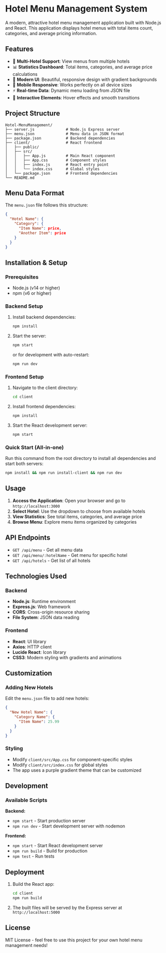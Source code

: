 # Hotel Menu Management System

A modern, attractive hotel menu management application built with Node.js and React. This application displays hotel menus with total items count, categories, and average pricing information.

## Features

- 🏨 **Multi-Hotel Support**: View menus from multiple hotels
- 📊 **Statistics Dashboard**: Total items, categories, and average price calculations
- 🎨 **Modern UI**: Beautiful, responsive design with gradient backgrounds
- 📱 **Mobile Responsive**: Works perfectly on all device sizes
- ⚡ **Real-time Data**: Dynamic menu loading from JSON file
- 🔄 **Interactive Elements**: Hover effects and smooth transitions

## Project Structure

```
Hotel-MenuManagement/
├── server.js              # Node.js Express server
├── menu.json              # Menu data in JSON format
├── package.json           # Backend dependencies
├── client/                # React frontend
│   ├── public/
│   ├── src/
│   │   ├── App.js         # Main React component
│   │   ├── App.css        # Component styles
│   │   ├── index.js       # React entry point
│   │   └── index.css      # Global styles
│   └── package.json       # Frontend dependencies
└── README.md
```

## Menu Data Format

The `menu.json` file follows this structure:
```json
{
  "Hotel Name": {
    "Category": {
      "Item Name": price,
      "Another Item": price
    }
  }
}
```

## Installation & Setup

### Prerequisites
- Node.js (v14 or higher)
- npm (v6 or higher)

### Backend Setup
1. Install backend dependencies:
   ```bash
   npm install
   ```

2. Start the server:
   ```bash
   npm start
   ```
   or for development with auto-restart:
   ```bash
   npm run dev
   ```

### Frontend Setup
1. Navigate to the client directory:
   ```bash
   cd client
   ```

2. Install frontend dependencies:
   ```bash
   npm install
   ```

3. Start the React development server:
   ```bash
   npm start
   ```

### Quick Start (All-in-one)
Run this command from the root directory to install all dependencies and start both servers:
```bash
npm install && npm run install-client && npm run dev
```

## Usage

1. **Access the Application**: Open your browser and go to `http://localhost:3000`
2. **Select Hotel**: Use the dropdown to choose from available hotels
3. **View Statistics**: See total items, categories, and average price
4. **Browse Menu**: Explore menu items organized by categories

## API Endpoints

- `GET /api/menu` - Get all menu data
- `GET /api/menu/:hotelName` - Get menu for specific hotel
- `GET /api/hotels` - Get list of all hotels

## Technologies Used

### Backend
- **Node.js**: Runtime environment
- **Express.js**: Web framework
- **CORS**: Cross-origin resource sharing
- **File System**: JSON data reading

### Frontend
- **React**: UI library
- **Axios**: HTTP client
- **Lucide React**: Icon library
- **CSS3**: Modern styling with gradients and animations

## Customization

### Adding New Hotels
Edit the `menu.json` file to add new hotels:
```json
{
  "New Hotel Name": {
    "Category Name": {
      "Item Name": 25.99
    }
  }
}
```

### Styling
- Modify `client/src/App.css` for component-specific styles
- Modify `client/src/index.css` for global styles
- The app uses a purple gradient theme that can be customized

## Development

### Available Scripts

**Backend:**
- `npm start` - Start production server
- `npm run dev` - Start development server with nodemon

**Frontend:**
- `npm start` - Start React development server
- `npm run build` - Build for production
- `npm test` - Run tests

## Deployment

1. Build the React app:
   ```bash
   cd client
   npm run build
   ```

2. The built files will be served by the Express server at `http://localhost:5000`

## License

MIT License - feel free to use this project for your own hotel menu management needs!

